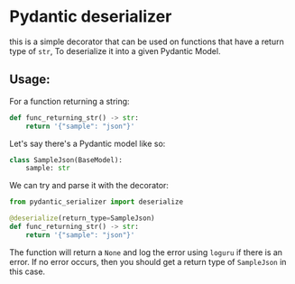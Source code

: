 # Pydantic deserializer

this is a simple decorator that can be used on functions that have a return type of `str`, To deserialize it into a given Pydantic Model.

## Usage:

For a function returning a string:

```py
def func_returning_str() -> str:
    return '{"sample": "json"}'
```

Let's say there's a Pydantic model like so:

```py
class SampleJson(BaseModel):
    sample: str
```

We can try and parse it with the decorator:

```py
from pydantic_serializer import deserialize

@deserialize(return_type=SampleJson)
def func_returning_str() -> str:
    return '{"sample": "json"}'
```

The function will return a `None` and log the error using `loguru` if there is an error.
If no error occurs, then you should get a return type of `SampleJson` in this case.
